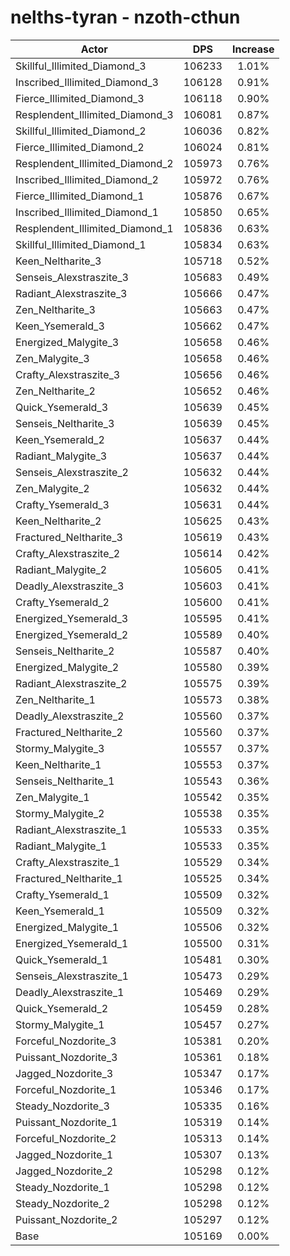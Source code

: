 # nelths-tyran - nzoth-cthun
| Actor | DPS | Increase |
|---|:---:|:---:|
|Skillful_Illimited_Diamond_3|106233|1.01%|
|Inscribed_Illimited_Diamond_3|106128|0.91%|
|Fierce_Illimited_Diamond_3|106118|0.90%|
|Resplendent_Illimited_Diamond_3|106081|0.87%|
|Skillful_Illimited_Diamond_2|106036|0.82%|
|Fierce_Illimited_Diamond_2|106024|0.81%|
|Resplendent_Illimited_Diamond_2|105973|0.76%|
|Inscribed_Illimited_Diamond_2|105972|0.76%|
|Fierce_Illimited_Diamond_1|105876|0.67%|
|Inscribed_Illimited_Diamond_1|105850|0.65%|
|Resplendent_Illimited_Diamond_1|105836|0.63%|
|Skillful_Illimited_Diamond_1|105834|0.63%|
|Keen_Neltharite_3|105718|0.52%|
|Senseis_Alexstraszite_3|105683|0.49%|
|Radiant_Alexstraszite_3|105666|0.47%|
|Zen_Neltharite_3|105663|0.47%|
|Keen_Ysemerald_3|105662|0.47%|
|Energized_Malygite_3|105658|0.46%|
|Zen_Malygite_3|105658|0.46%|
|Crafty_Alexstraszite_3|105656|0.46%|
|Zen_Neltharite_2|105652|0.46%|
|Quick_Ysemerald_3|105639|0.45%|
|Senseis_Neltharite_3|105639|0.45%|
|Keen_Ysemerald_2|105637|0.44%|
|Radiant_Malygite_3|105637|0.44%|
|Senseis_Alexstraszite_2|105632|0.44%|
|Zen_Malygite_2|105632|0.44%|
|Crafty_Ysemerald_3|105631|0.44%|
|Keen_Neltharite_2|105625|0.43%|
|Fractured_Neltharite_3|105619|0.43%|
|Crafty_Alexstraszite_2|105614|0.42%|
|Radiant_Malygite_2|105605|0.41%|
|Deadly_Alexstraszite_3|105603|0.41%|
|Crafty_Ysemerald_2|105600|0.41%|
|Energized_Ysemerald_3|105595|0.41%|
|Energized_Ysemerald_2|105589|0.40%|
|Senseis_Neltharite_2|105587|0.40%|
|Energized_Malygite_2|105580|0.39%|
|Radiant_Alexstraszite_2|105575|0.39%|
|Zen_Neltharite_1|105573|0.38%|
|Deadly_Alexstraszite_2|105560|0.37%|
|Fractured_Neltharite_2|105560|0.37%|
|Stormy_Malygite_3|105557|0.37%|
|Keen_Neltharite_1|105553|0.37%|
|Senseis_Neltharite_1|105543|0.36%|
|Zen_Malygite_1|105542|0.35%|
|Stormy_Malygite_2|105538|0.35%|
|Radiant_Alexstraszite_1|105533|0.35%|
|Radiant_Malygite_1|105533|0.35%|
|Crafty_Alexstraszite_1|105529|0.34%|
|Fractured_Neltharite_1|105525|0.34%|
|Crafty_Ysemerald_1|105509|0.32%|
|Keen_Ysemerald_1|105509|0.32%|
|Energized_Malygite_1|105506|0.32%|
|Energized_Ysemerald_1|105500|0.31%|
|Quick_Ysemerald_1|105481|0.30%|
|Senseis_Alexstraszite_1|105473|0.29%|
|Deadly_Alexstraszite_1|105469|0.29%|
|Quick_Ysemerald_2|105459|0.28%|
|Stormy_Malygite_1|105457|0.27%|
|Forceful_Nozdorite_3|105381|0.20%|
|Puissant_Nozdorite_3|105361|0.18%|
|Jagged_Nozdorite_3|105347|0.17%|
|Forceful_Nozdorite_1|105346|0.17%|
|Steady_Nozdorite_3|105335|0.16%|
|Puissant_Nozdorite_1|105319|0.14%|
|Forceful_Nozdorite_2|105313|0.14%|
|Jagged_Nozdorite_1|105307|0.13%|
|Jagged_Nozdorite_2|105298|0.12%|
|Steady_Nozdorite_1|105298|0.12%|
|Steady_Nozdorite_2|105298|0.12%|
|Puissant_Nozdorite_2|105297|0.12%|
|Base|105169|0.00%|
